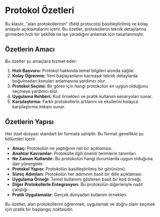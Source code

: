 # Protokol Özetleri

Bu klasör, "alan protokollerinin" (field protocols) basitleştirilmiş ve kolay anlaşılır açıklamalarını içerir. Bu özetler, protokollerin teknik detaylarına girmeden hızlı bir şekilde ne işe yaradığını anlamak için tasarlanmıştır.

## Özetlerin Amacı

Bu özetler şu amaçlara hizmet eder:

1.  **Hızlı Başvuru:** Protokol hakkında temel bilgileri anında sağlar.
2.  **Kolay Öğrenme:** Yeni başlayanların karmaşık teknik detaylarda boğulmadan konuları anlamasına yardımcı olur.
3.  **Protokol Seçimi:** Bir görev için hangi protokolün en uygun olduğunu seçmeye yardımcı olur.
4.  **Uygulama Rehberi:** Kod örnekleri ve pratik kullanım senaryoları sunar.
5.  **Karşılaştırma:** Farklı protokollerin artılarını ve eksilerini kolayca karşılaştırma imkanı sunar.

## Özetlerin Yapısı

Her özet dosyası standart bir formata sahiptir. Bu format genellikle şu bölümleri içerir:
*   **Amaç:** Protokolün ne yaptığının net bir açıklaması.
*   **Anahtar Kavramlar:** Protokolle ilgili önemli terimlerin tanımları.
*   **Ne Zaman Kullanılır:** Bu protokolün hangi durumlarda uygun olduğuna dair yönergeler.
*   **Protokol Yapısı:** Protokolün basitleştirilmiş bir görünümü.
*   **Süreç Adımları:** Protokolün her adımının basit bir dille açıklaması.
*   **Uygulama Örneği:** Temel kullanımı gösteren basit bir kod örneği.
*   **Diğer Protokollerle Entegrasyon:** Bu protokolün diğerleriyle nasıl çalıştığı.
*   **Pratik Uygulamalar:** Gerçek dünyadan kullanım örnekleri.

Bu özetler, alan protokollerini öğrenmek, uygulamak ve doğru olanı seçmek için pratik bir başlangıç noktasıdır.
